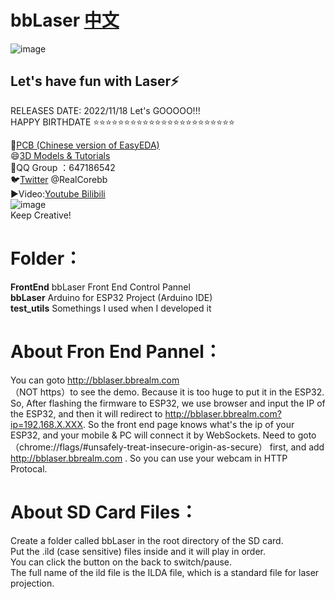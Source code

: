 # bbLaser [中文](https://github.com/RealCorebb/bbLaser "中文")  
![image](https://github.com/RealCorebb/bbLaser/blob/main/IMG/bbLaser.jpg?raw=true)
## Let's have fun with Laser⚡

RELEASES DATE: 2022/11/18      Let's GOOOOO!!!  
HAPPY BIRTHDATE ⭐⭐⭐⭐⭐⭐⭐⭐⭐⭐⭐⭐⭐⭐⭐⭐⭐⭐⭐⭐⭐⭐⭐

🔗[PCB (Chinese version of EasyEDA)](https://oshwhub.com/corebb/bblaser_pro "PCB工程文件地址")  
😄[3D Models & Tutorials](https://afdian.net/a/kuruibb "3D模型、更详细的教程")  
🐧QQ Group ：647186542  
🐦[Twitter](https://twitter.com/RealCorebb "@RealCorebb") @RealCorebb  
▶️Video:[Youtube](https://www.youtube.com/watch?v=yFprzIGSGpM "Youtube")[ Bilibili](https://www.bilibili.com/video/BV1q14y1W7TJ/ " Bilibili")   
![image](https://github.com/RealCorebb/bbLaser/blob/main/IMG/logo.png?raw=true)  
Keep Creative!
# Folder：
**FrontEnd** bbLaser Front End Control Pannel  
**bbLaser** Arduino for ESP32 Project (Arduino IDE)  
**test_utils** Somethings I used when I developed it 
# About Fron End Pannel：  
You can goto http://bblaser.bbrealm.com  
（NOT https）to see the demo.
Because it is too huge to put it in the ESP32.
So, After flashing the firmware to ESP32, we use browser and input the IP of the ESP32, and then it will redirect to http://bblaser.bbrealm.com?ip=192.168.X.XXX.
So the front end page knows what's the ip of your ESP32, and your mobile & PC will connect it by WebSockets.
Need to goto （chrome://flags/#unsafely-treat-insecure-origin-as-secure） first, and add http://bblaser.bbrealm.com . So you can use your webcam in HTTP Protocal.

# About SD Card Files：
Create a folder called bbLaser in the root directory of the SD card.  
Put the .ild (case sensitive) files inside and it will play in order.  
You can click the button on the back to switch/pause.  
The full name of the ild file is the ILDA file, which is a standard file for laser projection.  
